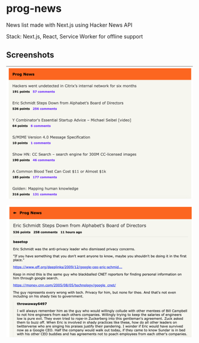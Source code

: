 # prog-news

News list made with Next.js using Hacker News API

Stack:
Next.js, React, Service Worker for offline support

## Screenshots
![alt text](https://raw.githubusercontent.com/lbgrd/prog-news/master/static/img/prog-news-1.png "Prog News - Screenshot 1")

![alt text](https://raw.githubusercontent.com/lbgrd/prog-news/master/static/img/prog-news-2.png "Prog News - Screenshot 2")
